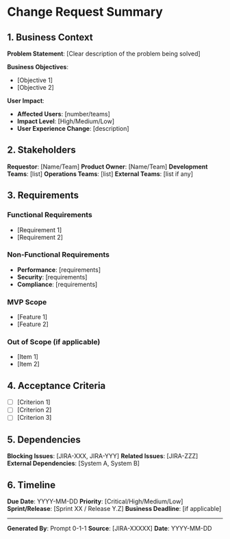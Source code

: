 # Change Request Summary

## 1. Business Context

**Problem Statement**:
[Clear description of the problem being solved]

**Business Objectives**:
- [Objective 1]
- [Objective 2]

**User Impact**:
- **Affected Users**: [number/teams]
- **Impact Level**: [High/Medium/Low]
- **User Experience Change**: [description]

## 2. Stakeholders

**Requestor**: [Name/Team]
**Product Owner**: [Name/Team]
**Development Teams**: [list]
**Operations Teams**: [list]
**External Teams**: [list if any]

## 3. Requirements

### Functional Requirements
- [Requirement 1]
- [Requirement 2]

### Non-Functional Requirements
- **Performance**: [requirements]
- **Security**: [requirements]
- **Compliance**: [requirements]

### MVP Scope
- [Feature 1]
- [Feature 2]

### Out of Scope (if applicable)
- [Item 1]
- [Item 2]

## 4. Acceptance Criteria

- [ ] [Criterion 1]
- [ ] [Criterion 2]
- [ ] [Criterion 3]

## 5. Dependencies

**Blocking Issues**: [JIRA-XXX, JIRA-YYY]
**Related Issues**: [JIRA-ZZZ]
**External Dependencies**: [System A, System B]

## 6. Timeline

**Due Date**: YYYY-MM-DD
**Priority**: [Critical/High/Medium/Low]
**Sprint/Release**: [Sprint XX / Release Y.Z]
**Business Deadline**: [if applicable]

---

**Generated By**: Prompt 0-1-1
**Source**: [JIRA-XXXXX]
**Date**: YYYY-MM-DD
